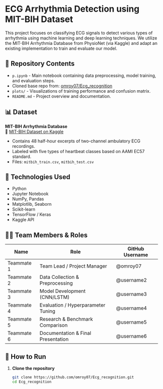 # ECG Arrhythmia Detection using MIT-BIH Dataset

This project focuses on classifying ECG signals to detect various types of arrhythmia using machine learning and deep learning techniques. We utilize the MIT-BIH Arrhythmia Database from PhysioNet (via Kaggle) and adapt an existing implementation to train and evaluate our model.

## 📁 Repository Contents

- `p.ipynb` - Main notebook containing data preprocessing, model training, and evaluation steps.
- Cloned base repo from: [omroy07/Ecg_recognition](https://github.com/omroy07/Ecg_recognition)
- `plots/` - Visualizations of training performance and confusion matrix.
- `README.md` - Project overview and documentation.

## 📊 Dataset

**MIT-BIH Arrhythmia Database**  
📎 [MIT-BIH Dataset on Kaggle](https://www.kaggle.com/datasets/mondejar/mitbih-database)

- Contains 48 half-hour excerpts of two-channel ambulatory ECG recordings.
- Labeled with five types of heartbeat classes based on AAMI EC57 standard.
- Files: `mitbih_train.csv`, `mitbih_test.csv`

## 🧠 Technologies Used

- Python
- Jupyter Notebook
- NumPy, Pandas
- Matplotlib, Seaborn
- Scikit-learn
- TensorFlow / Keras
- Kaggle API

## 👨‍💻 Team Members & Roles

| Name              | Role                                | GitHub Username |
|-------------------|--------------------------------------|------------------|
| Teammate 1        | Team Lead / Project Manager          | @omroy07    |
| Teammate 2        | Data Collection & Preprocessing      | @username2       |
| Teammate 3        | Model Development (CNN/LSTM)         | @username3       |
| Teammate 4        | Evaluation / Hyperparameter Tuning   | @username4       |
| Teammate 5        | Research & Benchmark Comparison      | @username5       |
| Teammate 6        | Documentation & Final Presentation   | @username6       |

## 📝 How to Run

1. **Clone the repository**
   ```bash
   git clone https://github.com/omroy07/Ecg_recognition.git
   cd Ecg_recognition

